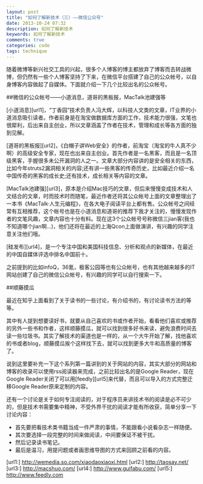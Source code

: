 ```yaml
---
layout: post
title: "如何了解新技术（三）——微信公众号"
date: 2013-10-24 07:32
description: 如何了解新技术
keywords: 如何了解新技术
comments: true
categories: code
tags: technique
---
```


随着微博等新兴社交工具的兴起，很多个人博客的博主都放弃了博客而去转战微博，但仍然有一些个人博客坚持了下来，在微信平台搭建了自己的公众帐号，以自身博客内容做起了自媒体。下面就介绍一下几个比较出名的公众帐号。

##微信的公众帐号——小道消息，道哥的黑板报，MacTalk池建强等  
  
[小道消息][url1]，“丁香园”技术负责人冯大辉，以科技人文类的文章，IT业界的小道消息吸引读者。作者前身是在淘宝做数据库方面的工作，技术能力很强，文笔也很犀利，后出来自主创业，所以文章涵盖了作者在技术，管理和成长等各方面的独到见解。  

[道哥的黑板报][url2]，《白帽子讲Web安全》的作者，前淘宝（淘宝的牛人真不少啊）的高级安全专家，现在也出来自主创业。首先作者是一名黑客，而且是一名顶级黑客，手握很多未公开漏洞的人之一。文章大部分内容讲的是安全相关的东西，比如今年struts2漏洞相关的内容;还有讲一些黑客的传奇历史，比如最近介绍一名中国传奇的黑客的成长史;还有技术，成长相关等内容的文章。  
  
[MacTalk池建强][url3]，原本是介绍Mac技巧的文章，但后来慢慢变成技术和人文结合的文章，时而技术时而随笔，最近作者还将其公众帐号上面的文章整理出了一本书《MacTalk·人生元编程》，在各大电子阅读平台上都有售。公众帐号之间经常有互相推荐，这个帐号也是在小道消息和道哥的推荐下我才关注的，慢慢发现作者的文笔风趣，文章内容也十分有料。现在这3个公众帐号号称微信三jian客(我也不知道哪个jian啊...)，他们还将在最近的上海Qcon上面做演讲，有兴趣的同学注意关注他们哦。  
  
[硅发布][url4]，是一个专注中国和美国科技信息、分析和观点的新媒体，在最近的中国自媒体评选中排名中国前十。  
  
之前提到的比如infoQ，36氪，极客公园等也有公众帐号，也有其他越来越多的IT网站创建了自己的微信公众帐号，有兴趣的同学可以自行搜索一下。  
  
##顺藤摸瓜  
  
最近在知乎上面看到了关于读书的一些讨论，有介绍书的，有讨论读书方法的等等。  
  
其中有人提到想要读好书，就要从自己喜欢的书或作者开始，看看他们喜欢或推荐的另外一些书和作者，这样顺藤摸瓜，就可以找到很多好书来读，避免浪费时间去读一些垃圾书。其实了解技术的渠道也是一样的，从一个大牛开始了解，找他喜欢的书或者blog，顺藤摸瓜挨个这样找下去，就可以找到更多大牛和高质量的博客了。  
  
说到这里要补充一下这个系列第一篇讲到的关于网站的内容，其实大部分的网站和博客的收录可以使用rss阅读器来完成，之前比较出名的是Google Reader，现在Google Reader关闭了可以用[feedly][url5]来代替，而且可以导入的方式完整迁移Google Reader原来定制的内容。
  
还有一个讨论是关于如何专注阅读的，对于程序员来讲技术书的阅读是必不可少的，但是技术书需要集中精神，不受外界干扰的阅读才能有所收获，简单分享一下讨论内容：
- 首先要把看技术类书籍当成一件严肃的事情，不能跟看小说看杂志一样随便。
- 其次要选择一段完整的时间来做阅读，中间要保证不被干扰。
- 然后记录读书笔记。
- 最后是温习，用提问题或者画思维导图的方式来回顾之前看的内容。  
  

[url1:] http://wemedia.so.com/xiaodaoxiaoxi.html
[url2:] http://taosay.net/
[url3:] http://macshuo.com/
[url4:] http://www.guifabu.com/
[url5:] http://www.feedly.com
